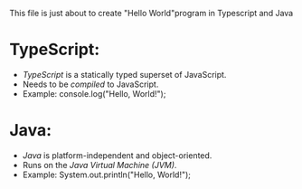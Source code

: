 This file is just about to create "Hello World"program in Typescript and Java
# TypeScript:
- *TypeScript* is a statically typed superset of JavaScript.
- Needs to be *compiled* to JavaScript.
- Example: console.log("Hello, World!");

# Java:
- *Java* is platform-independent and object-oriented.
- Runs on the *Java Virtual Machine (JVM)*.
- Example: System.out.println("Hello, World!");
